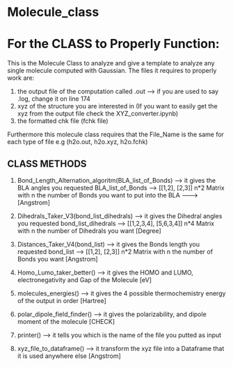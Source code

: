 # Molecule_class

# For the CLASS to Properly Function:

This is the Molecule Class to analyze and give a template to analyze any single molecule computed with Gaussian. 
The files it requires to properly work are:
1. the output file of the computation called .out --> if you are used to say .log, change it on line 174
2. xyz of the structure you are interested in (If you want to easily get the xyz from the output file check the XYZ_converter.ipynb)
3. the formatted chk file (fchk file)

Furthermore this molecule class requires that the File_Name is the same for each type of file e.g (h2o.out, h2o.xyz, h2o.fchk) 


## CLASS METHODS


1. Bond_Length_Alternation_algoritm(BLA_list_of_Bonds) --> it gives the BLA angles you requested
BLA_list_of_Bonds --> [[1,2], [2,3]] n*2 Matrix with n the number of Bonds you want to put into the BLA ---> [Angstrom]

2. Dihedrals_Taker_V3(bond_list_dihedrals) --> it gives the Dihedral angles you requested
bond_list_dihedrals --> [[1,2,3,4], [5,6,3,4]] n*4 Matrix with n the number of Dihedrals you want [Degree]


3. Distances_Taker_V4(bond_list) --> it gives the Bonds length you requested
bond_list --> [[1,2], [2,3]] n*2 Matrix with n the number of Bonds you want [Angstrom]

4. Homo_Lumo_taker_better() --> it gives the HOMO and LUMO, electronegativity and Gap of the Molecule [eV]

5. molecules_energies() --> it gives the 4 possible thermochemistry energy of the output in order [Hartree]

6. polar_dipole_field_finder() --> it gives the polarizability, and dipole moment of the molecule [CHECK]

7. printer() --> it tells you which is the name of the file you putted as input

8. xyz_file_to_dataframe() --> it transform the xyz file into a Dataframe that it is used anywhere else [Angstrom]
